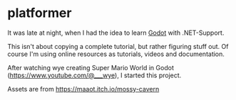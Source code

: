 # platformer
It was late at night, when I had the idea to learn [Godot](https://godotengine.org/) with .NET-Support.

This isn't about copying a complete tutorial, but rather figuring stuff out. Of course I'm using online resources as tutorials, videos and documentation.

After watching wye creating Super Mario World in Godot (https://www.youtube.com/@___wye), I started this project.

Assets are from https://maaot.itch.io/mossy-cavern 